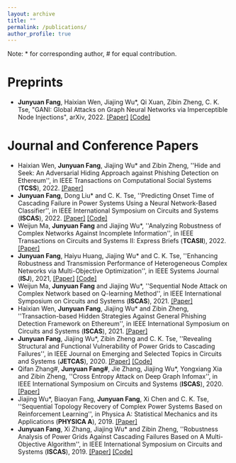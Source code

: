 ```yaml
---
layout: archive
title: ""
permalink: /publications/
author_profile: true
---
```


Note: * for corresponding author, \# for equal contribution.

# Preprints

- **Junyuan Fang**, Haixian Wen, Jiajing Wu*, Qi Xuan, Zibin Zheng, C. K. Tse, "GANI: Global Attacks on Graph Neural Networks via Imperceptible Node Injections", arXiv, 2022. [[Paper]](https://arxiv.org/abs/2210.12598) [[Code]](https://github.com/alexfanjn/gani)

# Journal and Conference Papers

- Haixian Wen, **Junyuan Fang**, Jiajing Wu* and Zibin Zheng, ''Hide and Seek: An Adversarial Hiding Approach against Phishing Detection on Ethereum'', in IEEE Transactions on Computational Social Systems (**TCSS**), 2022. [[Paper]](https://ieeexplore.ieee.org/abstract/document/9893742)
- **Junyuan Fang**, Dong Liu* and C. K. Tse, ''Predicting Onset Time of Cascading Failure in Power Systems Using a Neural Network-Based Classifier'', in IEEE International Symposium on Circuits and Systems (**ISCAS**), 2022. [[Paper]](https://scholars.cityu.edu.hk/en/publications/publication(4a39db3b-8a10-47f4-83d6-87f333795d17).html) [[Code]](https://github.com/alexfanjn/Cascading-failure-learning)
- Weijun Ma, **Junyuan Fang** and Jiajing Wu*, ''Analyzing Robustness of Complex Networks Against Incomplete Information'', in IEEE Transactions on Circuits and Systems II: Express Briefs (**TCASII**), 2022. [[Paper]](https://ieeexplore.ieee.org/document/9739795)
- **Junyuan Fang**, Haiyu Huang, Jiajing Wu* and C. K. Tse, ''Enhancing Robustness and Transmission Performance of Heterogeneous Complex Networks via Multi-Objective Optimization'', in IEEE Systems Journal (**ISJ**), 2021, [[Paper]](https://ieeexplore.ieee.org/abstract/document/9523789) [[Code]](https://github.com/hex-16/MOEA-Net-HL)
- Weijun Ma, **Junyuan Fang** and Jiajing Wu*, ''Sequential Node Attack on Complex Network based on Q-learning Method'', in IEEE International Symposium on Circuits and Systems (**ISCAS**), 2021. [[Paper]](https://ieeexplore.ieee.org/abstract/document/9401544)
- Haixian Wen, **Junyuan Fang**, Jiajing Wu* and Zibin Zheng, ''Transaction-based Hidden Strategies Against General Phishing Detection Framework on Ethereum'', in IEEE International Symposium on Circuits and Systems (**ISCAS**), 2021. [[Paper]](https://ieeexplore.ieee.org/abstract/document/9401091)
- **Junyuan Fang**, Jiajing Wu*, Zibin Zheng and C. K. Tse, ''Revealing Structural and Functional Vulnerability of Power Grids to Cascading Failures'', in IEEE Journal on Emerging and Selected Topics in Circuits and Systems (**JETCAS**), 2020. [[Paper]](https://ieeexplore.ieee.org/abstract/document/9235529) [[Code]](https://github.com/alexfanjn/multi-objective-attack-power-grid)
- Qifan Zhang#, **Junyuan Fang#**, Jie Zhang, Jiajing Wu*, Yongxiang Xia and Zibin Zheng, ''Cross Entropy Attack on Deep Graph Infomax'', in IEEE International Symposium on Circuits and Systems (**ISCAS**), 2020.  [[Paper]](https://ieeexplore.ieee.org/abstract/document/9180817)
- Jiajing Wu*, Biaoyan Fang, **Junyuan Fang**, Xi Chen and C. K. Tse, ''Sequential Topology Recovery of Complex Power Systems Based on Reinforcement Learning'', in Physica A: Statistical Mechanics and its Applications (**PHYSICA A**), 2019. [[Paper]](https://www.sciencedirect.com/science/article/pii/S037843711931427X)
- **Junyuan Fang**, Xi Zhang, Jiajing Wu* and Zibin Zheng, ''Robustness Analysis of Power Grids Against Cascading Failures Based on A Multi-Objective Algorithm'', in IEEE International Symposium on Circuits and Systems (**ISCAS**), 2019. [[Paper]](https://ieeexplore.ieee.org/abstract/document/8702368) [[Code]](https://github.com/alexfanjn/multi-objective-attack-power-grid)

